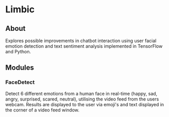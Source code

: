 # Limbic
## About
Explores possible improvements in chatbot interaction using user facial emotion detection and text sentiment analysis implemented in TensorFlow and Python.
## Modules
### FaceDetect
Detect 6 different emotions from a human face in real-time (happy, sad, angry, surprised, scared, neutral), utilising the video feed from the users webcam. Results are displayed to the user via emoji's and text displayed in the corner of a video feed window.
